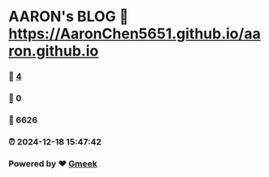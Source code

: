 # AARON's BLOG :link: https://AaronChen5651.github.io/aaron.github.io 
### :page_facing_up: [4](https://AaronChen5651.github.io/aaron.github.io/tag.html) 
### :speech_balloon: 0 
### :hibiscus: 6626 
### :alarm_clock: 2024-12-18 15:47:42 
### Powered by :heart: [Gmeek](https://github.com/Meekdai/Gmeek)
